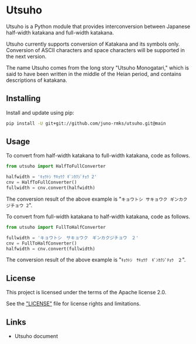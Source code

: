 # Utsuho

Utsuho is a Python module that provides interconversion between Japanese half-width katakana and full-width katakana.

Utsuho currently supports conversion of Katakana and its symbols only. Conversion of ASCII characters and space characters will be supported in the next version.

The name Utsuho comes from the long story "Utsuho Monogatari," which is said to have been written in the middle of the Heian period, and contains descriptions of katakana.

## Installing

Install and update using pip:

```sh
pip install -U git+git://github.com/juno-rmks/utsuho.git@main
```

## Usage

To convert from half-width katakana to full-width katakana, code as follows.

```python
from utsuho import HalfToFullConverter

halfwidth = 'ｷｮｳﾄｼ ｻｷｮｳｸ ｷﾞﾝｶｸｼﾞﾁｮｳ 2'
cnv = HalfToFullConverter()
fullwidth = cnv.convert(halfwidth)
```

The conversion result of the above example is "`キョウトシ サキョウク ギンカクジチョウ 2`".

To convert from full-width katakana to half-width katakana, code as follows.

```python
from utsuho import FullToHalfConverter

fullwidth = 'キョウトシ　サキョウク　ギンカクジチョウ　２'
cnv = FullToHalfConverter()
halfwidth = cnv.convert(fullwidth)
```

The conversion result of the above example is "`ｷｮｳﾄｼ　ｻｷｮｳｸ　ｷﾞﾝｶｸｼﾞﾁｮｳ　２`".

## License

This project is licensed under the terms of the Apache license 2.0.

See the ["LICENSE"](LICENSE) file for license rights and limitations.

## Links

* Utsuho document
